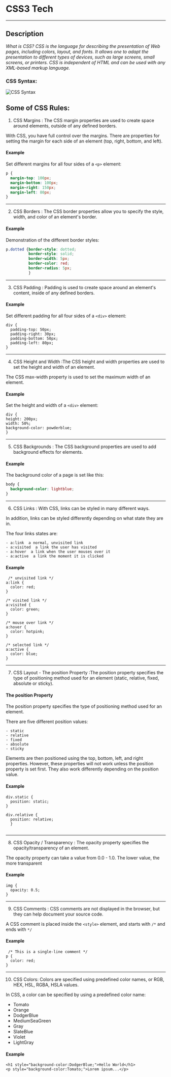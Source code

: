 # CSS3 Tech

---

## Description

*What is CSS? CSS is the language for describing the presentation of Web pages, including colors, layout, and fonts. It allows one to adapt the presentation to different types of devices, such as large screens, small screens, or printers. CSS is independent of HTML and can be used with any XML-based markup language.*

### CSS Syntax:

![CSS Syntax](https://www.w3schools.com/css/img_selector.gif)

## Some of CSS Rules:
1. CSS Margins : The CSS margin properties are used to create space around elements, outside of any defined borders.

With CSS, you have full control over the margins. There are properties for setting the margin for each side of an element (top, right, bottom, and left).
#### Example

Set different margins for all four sides of a `<p>` element:
  
```CSS :
p {
  margin-top: 100px;
  margin-bottom: 100px;
  margin-right: 150px;
  margin-left: 80px;
}
```
---

2. CSS Borders : The CSS border properties allow you to specify the style, width, and color of an element's border.

#### Example

Demonstration of the different border styles:

```CSS :
p.dotted {border-style: dotted;
          border-style: solid;
          border-width: 5px;
          border-color: red;
          border-radius: 5px;
          }
```
---

3. CSS Padding : Padding is used to create space around an element's content, inside of any defined borders.

#### Example

Set different padding for all four sides of a ```<div>``` element:  
```CSS:
div {
  padding-top: 50px;
  padding-right: 30px;
  padding-bottom: 50px;
  padding-left: 80px;
}
```

---

4. CSS Height and Width :The CSS height and width properties are used to set the height and width of an element.

The CSS max-width property is used to set the maximum width of an element.

#### Example

Set the height and width of a ```<div>``` element:
  
  ```CSS:
  div {
  height: 200px;
  width: 50%;
  background-color: powderblue;
}
  ```
  
  ---
  
  5. CSS Backgrounds : The CSS background properties are used to add background effects for elements.
  
  #### Example

The background color of a page is set like this:

```CSS :
body {
  background-color: lightblue;
}
```

---

6. CSS Links : With CSS, links can be styled in many different ways.

In addition, links can be styled differently depending on what state they are in.

The four links states are:

    - a:link  a normal, unvisited link
    - a:visited  a link the user has visited
    - a:hover  a link when the user mouses over it
    - a:active  a link the moment it is clicked

#### Example

```CSS:
 /* unvisited link */
a:link {
  color: red;
}

/* visited link */
a:visited {
  color: green;
}

/* mouse over link */
a:hover {
  color: hotpink;
}

/* selected link */
a:active {
  color: blue;
} 
```

---

7. CSS Layout - The position Property :The position property specifies the type of positioning method used for an element (static, relative, fixed, absolute or sticky).

#### The position Property

The position property specifies the type of positioning method used for an element.

There are five different position values:

    - static
    - relative
    - fixed
    - absolute
    - sticky

Elements are then positioned using the top, bottom, left, and right properties. However, these properties will not work unless the position property is set first. They also work differently depending on the position value.

#### Example

```CSS:
div.static {
  position: static;
}

div.relative {
  position: relative;
  }
  
  ```

---

8. CSS Opacity / Transparency : The opacity property specifies the opacity/transparency of an element.

The opacity property can take a value from 0.0 - 1.0. The lower value, the more transparent

#### Example

```CSS:
img {
  opacity: 0.5;
}
```

---

9. CSS Comments : CSS comments are not displayed in the browser, but they can help document your source code.

A CSS comment is placed inside the ```<style>``` element, and starts with ```/*``` and ends with ```*/```

#### Example

```CSS:
 /* This is a single-line comment */
p {
  color: red;
} 
```

---

10. CSS Colors: Colors are specified using predefined color names, or RGB, HEX, HSL, RGBA, HSLA values.

In CSS, a color can be specified by using a predefined color name:
- Tomato
- Orange
- DodgerBlue
- MediumSeaGreen
- Gray
- SlateBlue
- Violet
- LightGray

#### Example

```CSS:
<h1 style="background-color:DodgerBlue;">Hello World</h1>
<p style="background-color:Tomato;">Lorem ipsum...</p> 
```
